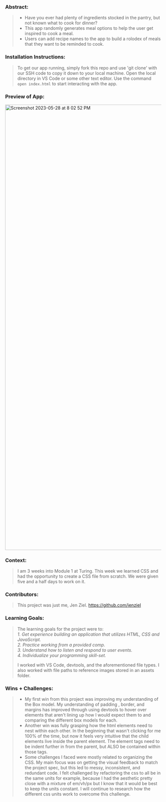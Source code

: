 ### Abstract:
[//]: <> (Briefly describe what you built and its features. What problem is the app solving? How does this application solve that problem?)
> - Have you ever had plenty of ingredients stocked in the pantry, but not known what to cook for dinner?  
> - This app randomly generates meal options to help the user get inspired to cook a meal.  
> - Users can add recipe names to the app to build a rolodex of meals that they want to be reminded to cook. 

### Installation Instructions:
[//]: <> (What steps does a person have to take to get your app cloned down and running?)
> To get our app running, simply fork this repo and use 'git clone' with our SSH code to copy it down to your local machine.  Open the local directory in VS Code or some other text editor.  Use the command `open index.html` to start interacting with the app. 

### Preview of App:
[//]: <> (Provide ONE gif or screenshot of your application - choose the "coolest" piece of functionality to show off.)
<img width="1436" alt="Screenshot 2023-05-28 at 8 02 52 PM" src="https://user-images.githubusercontent.com/130857864/241598040-3d9d7009-50ef-4a5b-9d64-a8881c0d49cd.png">

### Context:
[//]: <> (Give some context for the project here. How long did you have to work on it? How far into the Turing program are you?)
> I am 3 weeks into Module 1 at Turing.  This week we learned CSS and had the opportunity to create a CSS file from scratch.  We were given five and a half days to work on it.  

### Contributors:
[//]: <> (Who worked on this application? Link to their GitHubs.)
> This project was just me, Jen Ziel.  https://github.com/jenziel

### Learning Goals:
[//]: <> (What were the learning goals of this project? What tech did you work with?)
> The learning goals for the project were to:  
> *1. Get experience building an application that utilizes HTML, CSS and JavaScript.*  
>  *2. Practice working from a provided comp.*  
>   *3. Understand how to listen and respond to user events.*  
>   *4. Individualize your programming skill-set.*   
> 
> I worked with VS Code, devtools, and the aforementioned file types.  I also worked with file paths to reference images stored in an assets folder. 

### Wins + Challenges:
[//]: <> (What are 2-3 wins you have from this project? What were some challenges you faced - and how did you get over them?)
> - My first win from this project was improving my understanding of the Box model.  My understanding of padding , border, and margins has improved through using devtools to hover over elements that aren't lining up how I would expect them to and comparing the different box models for each.  
> - Another win was fully grasping how the html elements need to nest within each other.  In the beginning that wasn't clicking for me 100% of the time, but now it feels very intuitive that the child elements live inside the parent element.  The element tags need to be indent further in from the parent, but ALSO be contained within those tags.  
> - Some challenges I faced were mostly related to organizing the CSS.  My main focus was on getting the visual feedback to match the project spec, but this led to messy, inconsistent, and redundant code.  I felt challenged by refactoring the css to all be in the same units for example, because I had the aesthetic pretty close with a mixture of em/vh/px but I know that it would be best to keep the units constant.  I will continue to research how the different css units work to overcome this challenge. 
